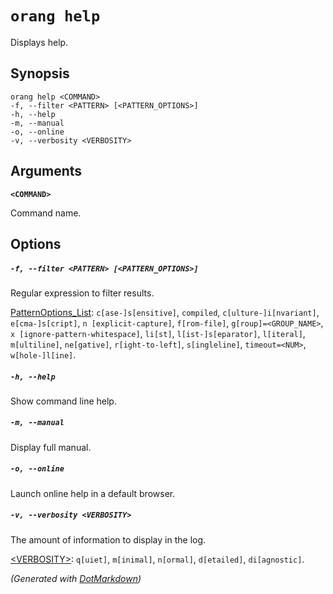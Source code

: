 ﻿---
sidebar_label: help
---

# `orang help`

Displays help\.

## Synopsis

```
orang help <COMMAND>
-f, --filter <PATTERN> [<PATTERN_OPTIONS>]
-h, --help
-m, --manual
-o, --online
-v, --verbosity <VERBOSITY>
```

## Arguments

**`<COMMAND>`**

Command name\.

## Options

##### `-f, --filter <PATTERN> [<PATTERN_OPTIONS>]`

Regular expression to filter results\.

[PatternOptions_List](../OptionValues.md#patternoptions_list): `c[ase-]s[ensitive]`, `compiled`, `c[ulture-]i[nvariant]`, `e[cma-]s[cript]`, `n [explicit-capture]`, `f[rom-file]`, `g[roup]=<GROUP_NAME>`, `x [ignore-pattern-whitespace]`, `li[st]`, `l[ist-]s[eparator]`, `l[iteral]`, `m[ultiline]`, `ne[gative]`, `r[ight-to-left]`, `s[ingleline]`, `timeout=<NUM>`, `w[hole-]l[ine]`\.

##### `-h, --help`

Show command line help\.

##### `-m, --manual`

Display full manual\.

##### `-o, --online`

Launch online help in a default browser\.

##### `-v, --verbosity <VERBOSITY>`

The amount of information to display in the log\.

[&lt;VERBOSITY&gt;](../OptionValues.md#verbosity): `q[uiet]`, `m[inimal]`, `n[ormal]`, `d[etailed]`, `di[agnostic]`\.


*\(Generated with [DotMarkdown](http://github.com/JosefPihrt/DotMarkdown)\)*